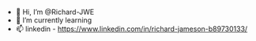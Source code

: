 - 👋 Hi, I’m @Richard-JWE
- 🌱 I’m currently learning 
- 📫 linkedin - https://www.linkedin.com/in/richard-jameson-b89730133/

